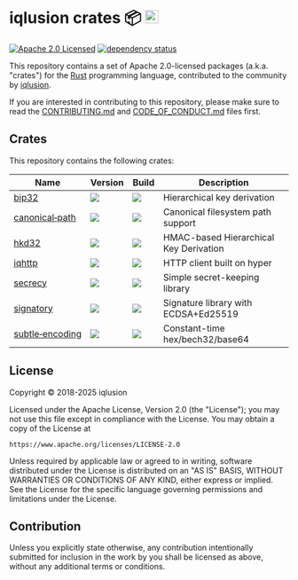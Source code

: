 # iqlusion crates 📦 <a href="https://www.iqlusion.io"><img src="https://storage.googleapis.com/iqlusion-production-web/img/logo/iqlusion-rings-sm.png" alt="iqlusion" width="24" height="24"></a>

[![Apache 2.0 Licensed][license-image]][license-link]
[![dependency status][deps-image]][deps-link]

This repository contains a set of Apache 2.0-licensed packages (a.k.a.  "crates")
for the [Rust](https://www.rust-lang.org/) programming language, contributed
to the community by [iqlusion](https://www.iqlusion.io).

If you are interested in contributing to this repository, please make sure to
read the [CONTRIBUTING.md] and [CODE_OF_CONDUCT.md] files first.

## Crates

This repository contains the following crates:

| Name              | Version                    | Build                      | Description                            |
|-------------------|----------------------------|----------------------------|----------------------------------------|
| [bip32]           | ![][bip32-crate]           | ![][bip32-build]           | Hierarchical key derivation            |
| [canonical‑path]  | ![][canonical-path-crate]  | ![][canonical-path-build]  | Canonical filesystem path support      |
| [hkd32]           | ![][hkd32-crate]           | ![][hkd32-build]           | HMAC-based Hierarchical Key Derivation |
| [iqhttp]          | ![][iqhttp-crate]          | ![][iqhttp-build]          | HTTP client built on hyper             |
| [secrecy]         | ![][secrecy-crate]         | ![][secrecy-build]         | Simple secret-keeping library          |
| [signatory]       | ![][signatory-crate]       | ![][signatory-build]       | Signature library with ECDSA+Ed25519   |
| [subtle‑encoding] | ![][subtle-encoding-crate] | ![][subtle-encoding-build] | Constant-time hex/bech32/base64        |

## License

Copyright © 2018-2025 iqlusion

Licensed under the Apache License, Version 2.0 (the "License");
you may not use this file except in compliance with the License.
You may obtain a copy of the License at

    https://www.apache.org/licenses/LICENSE-2.0

Unless required by applicable law or agreed to in writing, software
distributed under the License is distributed on an "AS IS" BASIS,
WITHOUT WARRANTIES OR CONDITIONS OF ANY KIND, either express or implied.
See the License for the specific language governing permissions and
limitations under the License.

## Contribution

Unless you explicitly state otherwise, any contribution intentionally
submitted for inclusion in the work by you shall be licensed as above,
without any additional terms or conditions.

[//]: # (links)

[CONTRIBUTING.md]: https://github.com/iqlusioninc/crates/blob/main/CONTRIBUTING.md
[CODE_OF_CONDUCT.md]: https://github.com/iqlusioninc/crates/blob/main/CODE_OF_CONDUCT.md

[//]: # (badges)

[license-image]: https://img.shields.io/badge/license-Apache2.0-blue.svg
[license-link]: https://github.com/iqlusioninc/crates/blob/main/LICENSE
[deps-image]: https://deps.rs/repo/github/iqlusioninc/crates/status.svg
[deps-link]: https://deps.rs/repo/github/iqlusioninc/crates

[//]: # (crates)

[bip32]: https://github.com/iqlusioninc/crates/tree/main/bip32
[bip32-crate]: https://img.shields.io/crates/v/bip32.svg
[canonical‑path]: https://github.com/iqlusioninc/crates/tree/main/canonical-path
[canonical-path-crate]: https://img.shields.io/crates/v/canonical-path.svg
[hkd32]: https://github.com/iqlusioninc/crates/tree/main/hkd32
[hkd32-crate]: https://img.shields.io/crates/v/hkd32.svg
[iqhttp]: https://github.com/iqlusioninc/crates/tree/main/iqhttp
[iqhttp-crate]: https://img.shields.io/crates/v/iqhttp.svg
[secrecy]: https://github.com/iqlusioninc/crates/tree/main/secrecy
[secrecy-crate]: https://img.shields.io/crates/v/secrecy.svg
[signatory]: https://github.com/iqlusioninc/crates/tree/main/signatory
[signatory-crate]: https://img.shields.io/crates/v/signatory.svg
[subtle‑encoding]: https://github.com/iqlusioninc/crates/tree/main/subtle-encoding
[subtle-encoding-crate]: https://img.shields.io/crates/v/subtle-encoding.svg

[//]: # (build)

[bip32-build]: https://github.com/iqlusioninc/crates/actions/workflows/bip32.yml/badge.svg
[canonical-path-build]: https://github.com/iqlusioninc/crates/actions/workflows/canonical-path.yml/badge.svg
[hkd32-build]: https://github.com/iqlusioninc/crates/actions/workflows/hkd32.yml/badge.svg
[iqhttp-build]: https://github.com/iqlusioninc/crates/actions/workflows/iqhttp.yml/badge.svg
[secrecy-build]: https://github.com/iqlusioninc/crates/actions/workflows/secrecy.yml/badge.svg
[signatory-build]: https://github.com/iqlusioninc/crates/actions/workflows/signatory.yml/badge.svg
[subtle-encoding-build]: https://github.com/iqlusioninc/crates/actions/workflows/subtle-encoding.yml/badge.svg
[tai64-build]: https://github.com/iqlusioninc/crates/actions/workflows/tai64.yml/badge.svg
